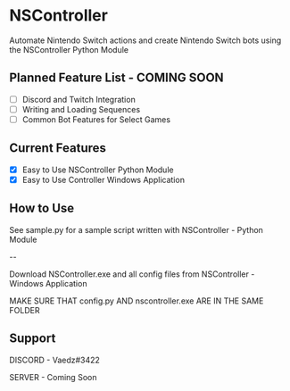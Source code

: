 # NSController
Automate Nintendo Switch actions and create Nintendo Switch bots using the NSController Python Module

## Planned Feature List - COMING SOON
- [ ] Discord and Twitch Integration
- [ ] Writing and Loading Sequences
- [ ] Common Bot Features for Select Games

## Current Features
- [x] Easy to Use NSController Python Module
- [x] Easy to Use Controller Windows Application

## How to Use
See sample.py for a sample script written with NSController - Python Module

--

Download NSController.exe and all config files from NSController - Windows Application

MAKE SURE THAT config.py AND nscontroller.exe ARE IN THE SAME FOLDER

## Support
DISCORD - Vaedz#3422

SERVER - Coming Soon
